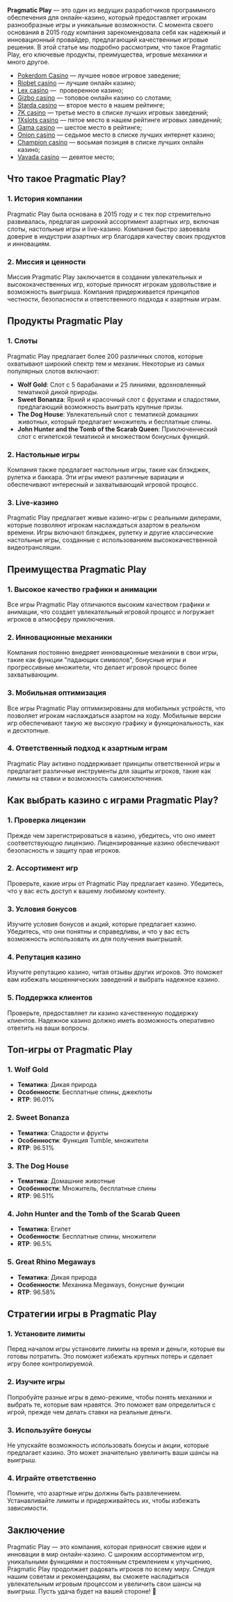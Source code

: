 **Pragmatic Play** — это один из ведущих разработчиков программного обеспечения для онлайн-казино, который предоставляет игрокам разнообразные игры и уникальные возможности. С момента своего основания в 2015 году компания зарекомендовала себя как надежный и инновационный провайдер, предлагающий качественные игровые решения. В этой статье мы подробно рассмотрим, что такое Pragmatic Play, его ключевые продукты, преимущества, игровые механики и много другое.

* [Pokerdom Casino](https://brandplay.link/FwVc4f) — лучшее новое игровое заведение;
* [Riobet casino](https://brandplay.link/TnjsxFvH) — лучшие онлайн казино;
* [Lex casino](https://brandplay.link/VMqNXPFs) —  проверенное казино;
* [Gizbo casino](https://brandplay.link/rvzLrVLp) — топовое онлайн казино со слотами;
* [Starda casino](https://brandplay.link/HDcDrxLk) — второе место в нашем рейтинге;
* [7K casino](https://brandplay.link/dd46bNgD) — третье место в списке лучших игровых заведений;
* [1Xslots casino](https://brandplay.link/J2ZbqMPZ) — пятое место в нашем рейтинге игровых заведений;
* [Gama casino](https://brandplay.link/RD52jZbL) — шестое место в рейтинге;
* [Onion casino](https://brandplay.link/8LcS6Djb) — седьмое место в списке лучших интернет казино;
* [Champion casino](https://temon-gter.cfd/go/9n8?p56190p303844p3509t17502) — восьмая позиция в списке лучших онлайн казино;
* [Vavada casino](https://vavadapartner.pro/?promo=75590753-cc8b-4c4a-8d71-99b7a2293439-jud\&target=register) — девятое место;

## Что такое Pragmatic Play?

### 1. История компании

Pragmatic Play была основана в 2015 году и с тех пор стремительно развивалась, предлагая широкий ассортимент азартных игр, включая слоты, настольные игры и live-казино. Компания быстро завоевала доверие в индустрии азартных игр благодаря качеству своих продуктов и инновациям.

### 2. Миссия и ценности

Миссия Pragmatic Play заключается в создании увлекательных и высококачественных игр, которые приносят игрокам удовольствие и возможность выигрыша. Компания придерживается принципов честности, безопасности и ответственного подхода к азартным играм.

## Продукты Pragmatic Play

### 1. Слоты

Pragmatic Play предлагает более 200 различных слотов, которые охватывают широкий спектр тем и механик. Некоторые из самых популярных слотов включают:

* **Wolf Gold**: Слот с 5 барабанами и 25 линиями, вдохновленный тематикой дикой природы.
* **Sweet Bonanza**: Яркий и красочный слот с фруктами и сладостями, предлагающий возможность выиграть крупные призы.
* **The Dog House**: Увлекательный слот с тематикой домашних животных, который предлагает множитель и бесплатные спины.
* **John Hunter and the Tomb of the Scarab Queen**: Приключенческий слот с египетской тематикой и множеством бонусных функций.

### 2. Настольные игры

Компания также предлагает настольные игры, такие как блэкджек, рулетка и баккара. Эти игры имеют различные вариации и обеспечивают интересный и захватывающий игровой процесс.

### 3. Live-казино

Pragmatic Play предлагает живые казино-игры с реальными дилерами, которые позволяют игрокам наслаждаться азартом в реальном времени. Игры включают блэкджек, рулетку и другие классические настольные игры, созданные с использованием высококачественной видеотрансляции.

## Преимущества Pragmatic Play

### 1. Высокое качество графики и анимации

Все игры Pragmatic Play отличаются высоким качеством графики и анимации, что создает увлекательный игровой процесс и погружает игроков в атмосферу приключения.

### 2. Инновационные механики

Компания постоянно внедряет инновационные механики в свои игры, такие как функции "падающих символов", бонусные игры и прогрессивные множители, что делает игровой процесс более захватывающим.

### 3. Мобильная оптимизация

Все игры Pragmatic Play оптимизированы для мобильных устройств, что позволяет игрокам наслаждаться азартом на ходу. Мобильные версии игр обеспечивают такую же высокую графику и функциональность, как и десктопные.

### 4. Ответственный подход к азартным играм

Pragmatic Play активно поддерживает принципы ответственной игры и предлагает различные инструменты для защиты игроков, такие как лимиты на ставки и возможность самоисключения.

## Как выбрать казино с играми Pragmatic Play?

### 1. Проверка лицензии

Прежде чем зарегистрироваться в казино, убедитесь, что оно имеет соответствующую лицензию. Лицензированные казино обеспечивают безопасность и защиту прав игроков.

### 2. Ассортимент игр

Проверьте, какие игры от Pragmatic Play предлагает казино. Убедитесь, что у вас есть доступ к вашему любимому контенту.

### 3. Условия бонусов

Изучите условия бонусов и акций, которые предлагает казино. Убедитесь, что они понятны и справедливы, и что у вас есть возможность использовать их для получения выигрышей.

### 4. Репутация казино

Изучите репутацию казино, читая отзывы других игроков. Это поможет вам избежать мошеннических заведений и выбрать надежное казино.

### 5. Поддержка клиентов

Проверьте, предоставляет ли казино качественную поддержку клиентов. Надежное казино должно иметь возможность оперативно ответить на ваши вопросы.

## Топ-игры от Pragmatic Play

### 1. Wolf Gold

* **Тематика**: Дикая природа
* **Особенности**: Бесплатные спины, джекпоты
* **RTP**: 96.01%

### 2. Sweet Bonanza

* **Тематика**: Сладости и фрукты
* **Особенности**: Функция Tumble, множители
* **RTP**: 96.51%

### 3. The Dog House

* **Тематика**: Домашние животные
* **Особенности**: Множитель, бесплатные спины
* **RTP**: 96.51%

### 4. John Hunter and the Tomb of the Scarab Queen

* **Тематика**: Египет
* **Особенности**: Бесплатные спины, множители
* **RTP**: 96.5%

### 5. Great Rhino Megaways

* **Тематика**: Дикая природа
* **Особенности**: Механика Megaways, бонусные функции
* **RTP**: 96.58%

## Стратегии игры в Pragmatic Play

### 1. Установите лимиты

Перед началом игры установите лимиты на время и деньги, которые вы готовы потратить. Это поможет избежать крупных потерь и сделает игру более контролируемой.

### 2. Изучите игры

Попробуйте разные игры в демо-режиме, чтобы понять механики и выбрать те, которые вам нравятся. Это поможет вам определиться с игрой, прежде чем делать ставки на реальные деньги.

### 3. Используйте бонусы

Не упускайте возможность использовать бонусы и акции, которые предлагает казино. Это может значительно увеличить ваши шансы на выигрыш.

### 4. Играйте ответственно

Помните, что азартные игры должны быть развлечением. Устанавливайте лимиты и придерживайтесь их, чтобы избежать зависимости.

## Заключение

Pragmatic Play — это компания, которая привносит свежие идеи и инновации в мир онлайн-казино. С широким ассортиментом игр, уникальными функциями и постоянным стремлением к улучшению, Pragmatic Play продолжает радовать игроков по всему миру. Следуя нашим советам и рекомендациям, вы сможете насладиться увлекательным игровым процессом и увеличить свои шансы на выигрыш. Пусть удача будет на вашей стороне! 🎉
